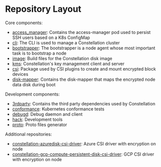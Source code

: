 # Repository Layout

Core components:

* [access_manager](/access_manager): Contains the access-manager pod used to persist SSH users based on a K8s ConfigMap
* [cli](/cli): The CLI is used to manage a Constellation cluster
* [bootstrapper](/bootstrapper): The bootstrapper is a node agent whose most important task is to bootstrap a node
* [image](/image): Build files for the Constellation disk image
* [kms](/kms): Constellation's key management client and server
* [csi](/csi): Package used by CSI plugins to create and mount encrypted block devices
* [disk-mapper](/disk-mapper): Contains the disk-mapper that maps the encrypted node data disk during boot

Development components:

* [3rdparty](/3rdparty): Contains the third party dependencies used by Constellation
* [conformance](/conformance): Kubernetes conformance tests
* [debugd](/debugd): Debug daemon and client
* [hack](/hack): Development tools
* [proto](/proto): Proto files generator

Additional repositories:

* [constellation-azuredisk-csi-driver](https://github.com/edgelesssys/constellation-azuredisk-csi-driver): Azure CSI driver with encryption on node
* [constellation-gcp-compute-persistent-disk-csi-driver](https://github.com/edgelesssys/constellation-gcp-compute-persistent-disk-csi-driver): GCP CSI driver with encryption on node
